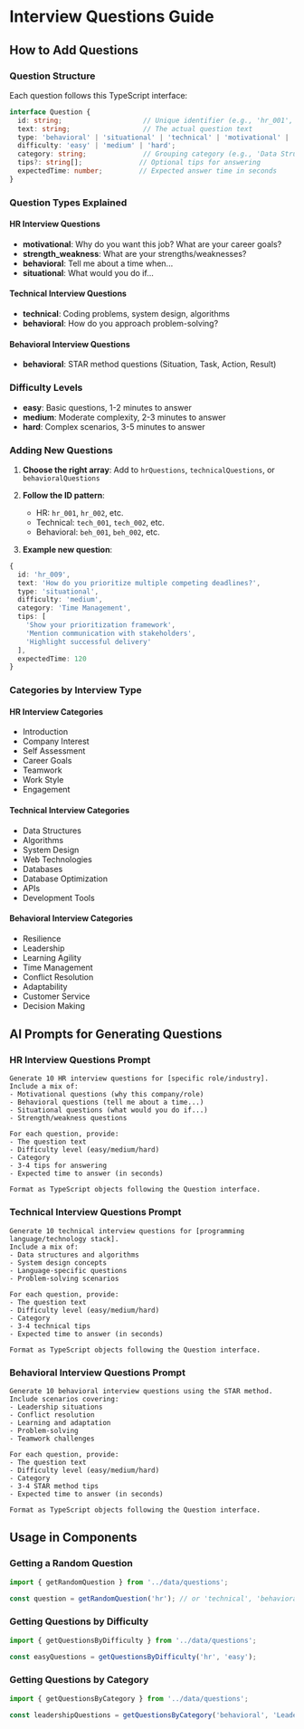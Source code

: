 # Interview Questions Guide

## How to Add Questions

### Question Structure
Each question follows this TypeScript interface:

```typescript
interface Question {
  id: string;                    // Unique identifier (e.g., 'hr_001', 'tech_015')
  text: string;                  // The actual question text
  type: 'behavioral' | 'situational' | 'technical' | 'motivational' | 'strength_weakness';
  difficulty: 'easy' | 'medium' | 'hard';
  category: string;              // Grouping category (e.g., 'Data Structures', 'Leadership')
  tips?: string[];              // Optional tips for answering
  expectedTime: number;         // Expected answer time in seconds
}
```

### Question Types Explained

#### HR Interview Questions
- **motivational**: Why do you want this job? What are your career goals?
- **strength_weakness**: What are your strengths/weaknesses?
- **behavioral**: Tell me about a time when...
- **situational**: What would you do if...

#### Technical Interview Questions
- **technical**: Coding problems, system design, algorithms
- **behavioral**: How do you approach problem-solving?

#### Behavioral Interview Questions
- **behavioral**: STAR method questions (Situation, Task, Action, Result)

### Difficulty Levels
- **easy**: Basic questions, 1-2 minutes to answer
- **medium**: Moderate complexity, 2-3 minutes to answer
- **hard**: Complex scenarios, 3-5 minutes to answer

### Adding New Questions

1. **Choose the right array**: Add to `hrQuestions`, `technicalQuestions`, or `behavioralQuestions`

2. **Follow the ID pattern**:
   - HR: `hr_001`, `hr_002`, etc.
   - Technical: `tech_001`, `tech_002`, etc.
   - Behavioral: `beh_001`, `beh_002`, etc.

3. **Example new question**:
```typescript
{
  id: 'hr_009',
  text: 'How do you prioritize multiple competing deadlines?',
  type: 'situational',
  difficulty: 'medium',
  category: 'Time Management',
  tips: [
    'Show your prioritization framework',
    'Mention communication with stakeholders',
    'Highlight successful delivery'
  ],
  expectedTime: 120
}
```

### Categories by Interview Type

#### HR Interview Categories
- Introduction
- Company Interest
- Self Assessment
- Career Goals
- Teamwork
- Work Style
- Engagement

#### Technical Interview Categories
- Data Structures
- Algorithms
- System Design
- Web Technologies
- Databases
- Database Optimization
- APIs
- Development Tools

#### Behavioral Interview Categories
- Resilience
- Leadership
- Learning Agility
- Time Management
- Conflict Resolution
- Adaptability
- Customer Service
- Decision Making

## AI Prompts for Generating Questions

### HR Interview Questions Prompt
```
Generate 10 HR interview questions for [specific role/industry]. 
Include a mix of:
- Motivational questions (why this company/role)
- Behavioral questions (tell me about a time...)
- Situational questions (what would you do if...)
- Strength/weakness questions

For each question, provide:
- The question text
- Difficulty level (easy/medium/hard)
- Category
- 3-4 tips for answering
- Expected time to answer (in seconds)

Format as TypeScript objects following the Question interface.
```

### Technical Interview Questions Prompt
```
Generate 10 technical interview questions for [programming language/technology stack].
Include a mix of:
- Data structures and algorithms
- System design concepts
- Language-specific questions
- Problem-solving scenarios

For each question, provide:
- The question text
- Difficulty level (easy/medium/hard)
- Category
- 3-4 technical tips
- Expected time to answer (in seconds)

Format as TypeScript objects following the Question interface.
```

### Behavioral Interview Questions Prompt
```
Generate 10 behavioral interview questions using the STAR method.
Include scenarios covering:
- Leadership situations
- Conflict resolution
- Learning and adaptation
- Problem-solving
- Teamwork challenges

For each question, provide:
- The question text
- Difficulty level (easy/medium/hard)
- Category
- 3-4 STAR method tips
- Expected time to answer (in seconds)

Format as TypeScript objects following the Question interface.
```

## Usage in Components

### Getting a Random Question
```typescript
import { getRandomQuestion } from '../data/questions';

const question = getRandomQuestion('hr'); // or 'technical', 'behavioral'
```

### Getting Questions by Difficulty
```typescript
import { getQuestionsByDifficulty } from '../data/questions';

const easyQuestions = getQuestionsByDifficulty('hr', 'easy');
```

### Getting Questions by Category
```typescript
import { getQuestionsByCategory } from '../data/questions';

const leadershipQuestions = getQuestionsByCategory('behavioral', 'Leadership');
```
